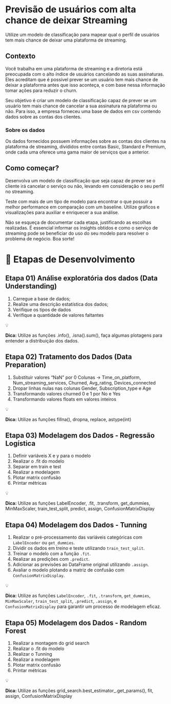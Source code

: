 # Previsão de usuários com alta chance de deixar Streaming
Utilize um modelo de classificação para mapear qual o perfil de usuários tem mais chance de deixar uma plataforma de streaming.

## Contexto

Você trabalha em uma plataforma de streaming e a diretoria está preocupada com o alto índice de usuários cancelando as suas assinaturas. Eles acreditam que é possível prever se um usuário tem mais chance de deixar a plataforma antes que isso aconteça, e com base nessa informação tomar ações para reduzir o churn.

Seu objetivo é criar um modelo de classificação capaz de prever se um usuário tem mais chance de cancelar a sua assinatura na plataforma ou não. Para isso, a empresa forneceu uma base de dados em csv contendo dados sobre as contas dos clientes.

### Sobre os dados

Os dados fornecidos possuem informações sobre as contas dos clientes na plataforma de streaming, divididos entre contas Basic, Standard e Premium, onde cada uma oferece uma gama maior de serviços que a anterior.

## Como começar?

Desenvolva um modelo de classificação que seja capaz de prever se o cliente irá cancelar o serviço ou não, levando em consideração o seu perfil no streaming.

Teste com mais de um tipo de modelo para encontrar o que possuir a melhor performance em comparação com um baseline. Utilize gráficos e visualizações para auxiliar e enriquecer a sua análise.

Não se esqueça de documentar cada etapa, justificando as escolhas realizadas. É essencial informar os insights obtidos e como o serviço de streaming pode se beneficiar do uso do seu modelo para resolver o problema de negócio. Boa sorte!

# 🎯 Etapas de Desenvolvimento

## **Etapa 01) Análise exploratória dos dados (Data Understanding)**

1. Carregue a base de dados;
2. Realize uma descrição estatística dos dados;
3. Verifique os tipos de dados
4. Verifique a quantidade de valores faltantes

<aside>
💡 
  
  **Dica:** Utilize as funções .info(), .isna().sum(), faça algumas plotagens para entender a distribuição dos dados.

</aside>

## Etapa 02) Tratamento dos Dados (Data Preparation)

1. Substituir valores “NaN” por 0 Colunas → Time_on_platform, Num_streaming_services, Churned, Avg_rating, Devices_connected
2. Dropar linhas nulas nas colunas Gender, Subscription_type e Age
3. Transformando valores churned 0 e 1 por No e Yes
4. Transformando valores floats em valores inteiros

<aside>
💡 
  
  **Dica:** Utilize as funções fillna(), dropna, replace, astype(int)

</aside>

## Etapa 03) Modelagem dos Dados - Regressão Logística

1. Definir variáveis X e y para o modelo
2. Realizar o .fit do modelo
3. Separar em train e test
4. Realizar a modelagem
5. Plotar matrix confusão
6. Printar métricas

<aside>
💡 
  
  **Dica:** Utilize as funções LabelEncoder, .fit, .transform, get_dummies, MinMaxScaler, train_test_split, predict, assign, ConfusionMatrixDisplay

</aside>

## Etapa 04) Modelagem dos Dados - Tunning

1. Realizar o pré-processamento das variáveis categóricas com `LabelEncoder` ou `get_dummies`.
2. Dividir os dados em treino e teste utilizando `train_test_split`.
3. Treinar o modelo com a função `.fit`.
4. Realizar as predições com `.predict`.
5. Adicionar as previsões ao DataFrame original utilizando `.assign`.
6. Avaliar o modelo plotando a matriz de confusão com `ConfusionMatrixDisplay`.

<aside>
💡

  **Dica:** Utilize as funções `LabelEncoder`, `.fit`, `.transform`, `get_dummies`, `MinMaxScaler`, `train_test_split`, `.predict`, `.assign`, e `ConfusionMatrixDisplay` para garantir um processo de modelagem eficaz.

</aside>

## Etapa 05) Modelagem dos Dados - Random Forest

1. Realizar a montagem do grid search
2. Realizar o .fit do modelo
3. Realizar o Tunning
4. Realizar a modelagem
5. Plotar matrix confusão
6. Printar métricas

<aside>
💡 
  
  **Dica:** Utilize as funções grid_search.best_estimator_.get_params(), fit, assign, ConfusionMatrixDisplay

</aside>
